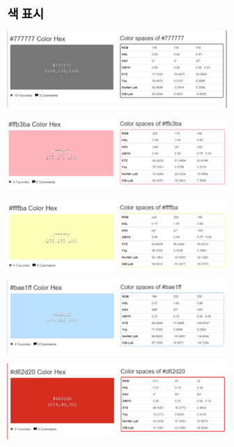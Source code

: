 # 색 표시

![image-20191210182008378](11.json%20to%20models.assets/image-20191210182008378.png)

![image-20191210182028278](11.json%20to%20models.assets/image-20191210182028278.png)

<img src="11.json%20to%20models.assets/image-20191210182042257.png" alt="image-20191210182042257">

![image-20191210182115443](11.json%20to%20models.assets/image-20191210182115443.png)

![image-20191210182451907](11.json%20to%20models.assets/image-20191210182451907.png)